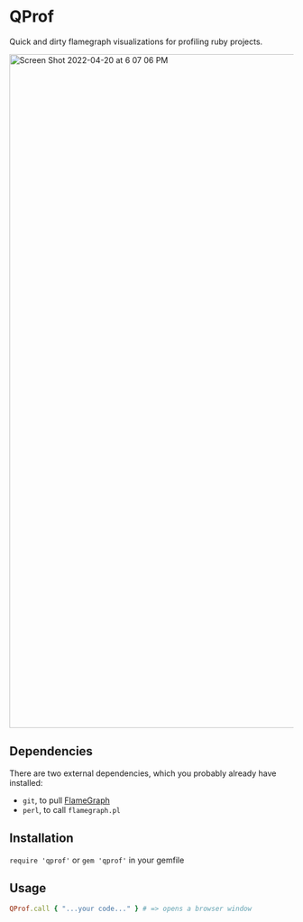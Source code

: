 # QProf

Quick and dirty flamegraph visualizations for profiling ruby projects.

<img width="1196" alt="Screen Shot 2022-04-20 at 6 07 06 PM" src="https://user-images.githubusercontent.com/6063967/164351443-109e4b56-8212-4c16-bf22-c28ce7935d73.png">

## Dependencies

There are two external dependencies, which you probably already have installed:

- `git`, to pull [FlameGraph](https://github.com/brendangregg/FlameGraph)
- `perl`, to call `flamegraph.pl`

## Installation

`require 'qprof'` or `gem 'qprof'` in your gemfile

## Usage

```ruby
QProf.call { "...your code..." } # => opens a browser window
```
